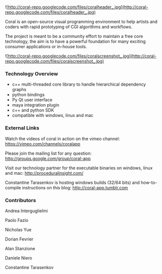 ![http://coral-repo.googlecode.com/files/coralheader_.jpg](http://coral-repo.googlecode.com/files/coralheader_.jpg)

Coral is an open-source visual programming environment to help artists and coders with rapid prototyping of CGI algorithms and workflows.

The project is meant to be a community effort to maintain a free core technology, the aim is to have a powerful foundation for many exciting consumer applications or in-house tools.

![http://coral-repo.googlecode.com/files/coralscreenshot_.jpg](http://coral-repo.googlecode.com/files/coralscreenshot_.jpg)

### Technology Overview ###
  * c++ multi-threaded core library to handle hierarchical dependency graphs
  * python bindings
  * Py Qt user interface
  * maya integration plugin
  * c++ and python SDK
  * compatible with windows, linux and mac

### External Links ###
Watch the videos of coral in action on the vimeo channel:
https://vimeo.com/channels/coralapp

Please join the mailing list for any question:
http://groups.google.com/group/coral-app

Visit our technology partner for the executable binaries on windows, linux and mac:
http://proceduralinsight.com/

Constantine Tarasenkov is hosting windows builds (32/64 bits) and how-to-compile instructions on this blog:
http://coral-app.tumblr.com

### Contributors ###
Andrea Interguglielmi

Paolo Fazio

Nicholas Yue

Dorian Fevrier

Alan Stanzione

Daniele Niero

Constantine Tarasenkov
